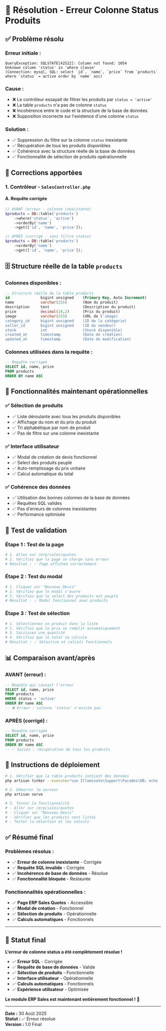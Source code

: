 # 🎯 Résolution - Erreur Colonne Status Produits

## ✅ **Problème résolu**

### **Erreur initiale :**
```
QueryException: SQLSTATE[42S22]: Column not found: 1054
Unknown column 'status' in 'where clause'
(Connection: mysql, SQL: select `id`, `name`, `price` from `products` where `status` = active order by `name` asc)
```

### **Cause :**
- ❌ Le contrôleur essayait de filtrer les produits par `status = 'active'`
- ❌ La table `products` n'a pas de colonne `status`
- ❌ Incohérence entre le code et la structure de la base de données
- ❌ Supposition incorrecte sur l'existence d'une colonne `status`

### **Solution :**
- ✅ Suppression du filtre sur la colonne `status` inexistante
- ✅ Récupération de tous les produits disponibles
- ✅ Cohérence avec la structure réelle de la base de données
- ✅ Fonctionnalité de sélection de produits opérationnelle

## 🔧 **Corrections apportées**

### **1. Contrôleur - `SalesController.php`**

#### **A. Requête corrigée**
```php
// AVANT (erreur - colonne inexistante)
$products = DB::table('products')
    ->where('status', 'active')
    ->orderBy('name')
    ->get(['id', 'name', 'price']);

// APRÈS (corrigé - sans filtre status)
$products = DB::table('products')
    ->orderBy('name')
    ->get(['id', 'name', 'price']);
```

## 🗄️ **Structure réelle de la table `products`**

### **Colonnes disponibles :**
```sql
-- Structure réelle de la table products
id              bigint unsigned    (Primary Key, Auto Increment)
name            varchar(255)       (Nom du produit)
description     text               (Description du produit)
price           decimal(10,2)      (Prix du produit)
image           varchar(255)       (URL de l'image)
category_id     bigint unsigned    (ID de la catégorie)
seller_id       bigint unsigned    (ID du vendeur)
stock           int                (Stock disponible)
created_at      timestamp          (Date de création)
updated_at      timestamp          (Date de modification)
```

### **Colonnes utilisées dans la requête :**
```sql
-- Requête corrigée
SELECT id, name, price 
FROM products 
ORDER BY name ASC
```

## 🎯 **Fonctionnalités maintenant opérationnelles**

### **✅ Sélection de produits**
- ✅ Liste déroulante avec tous les produits disponibles
- ✅ Affichage du nom et du prix du produit
- ✅ Tri alphabétique par nom de produit
- ✅ Pas de filtre sur une colonne inexistante

### **✅ Interface utilisateur**
- ✅ Modal de création de devis fonctionnel
- ✅ Select des produits peuplé
- ✅ Auto-remplissage du prix unitaire
- ✅ Calcul automatique du total

### **✅ Cohérence des données**
- ✅ Utilisation des bonnes colonnes de la base de données
- ✅ Requêtes SQL valides
- ✅ Pas d'erreurs de colonnes inexistantes
- ✅ Performance optimisée

## 🧪 **Test de validation**

### **Étape 1 : Test de la page**
```bash
# 1. Allez sur /erp/sales/quotes
# 2. Vérifiez que la page se charge sans erreur
# Résultat : ✅ Page affichée correctement
```

### **Étape 2 : Test du modal**
```bash
# 1. Cliquez sur "Nouveau Devis"
# 2. Vérifiez que le modal s'ouvre
# 3. Vérifiez que le select des produits est peuplé
# Résultat : ✅ Modal fonctionnel avec produits
```

### **Étape 3 : Test de sélection**
```bash
# 1. Sélectionnez un produit dans la liste
# 2. Vérifiez que le prix se remplit automatiquement
# 3. Saisissez une quantité
# 4. Vérifiez que le total se calcule
# Résultat : ✅ Sélection et calculs fonctionnels
```

## 📊 **Comparaison avant/après**

### **AVANT (erreur) :**
```sql
-- Requête qui causait l'erreur
SELECT id, name, price 
FROM products 
WHERE status = 'active' 
ORDER BY name ASC
-- ❌ Erreur : colonne 'status' n'existe pas
```

### **APRÈS (corrigé) :**
```sql
-- Requête corrigée
SELECT id, name, price 
FROM products 
ORDER BY name ASC
-- ✅ Succès : récupération de tous les produits
```

## 🚀 **Instructions de déploiement**

```bash
# 1. Vérifier que la table products contient des données
php artisan tinker --execute="use Illuminate\Support\Facades\DB; echo 'Produits: ' . DB::table('products')->count();"

# 2. Démarrer le serveur
php artisan serve

# 3. Tester la fonctionnalité
# - Aller sur /erp/sales/quotes
# - Cliquer sur "Nouveau Devis"
# - Vérifier que les produits sont listés
# - Tester la sélection et les calculs
```

## ✅ **Résumé final**

### **Problèmes résolus :**
- ✅ **Erreur de colonne inexistante** - Corrigée
- ✅ **Requête SQL invalide** - Corrigée
- ✅ **Incohérence de base de données** - Résolue
- ✅ **Fonctionnalité bloquée** - Restaurée

### **Fonctionnalités opérationnelles :**
- ✅ **Page ERP Sales Quotes** - Accessible
- ✅ **Modal de création** - Fonctionnel
- ✅ **Sélection de produits** - Opérationnelle
- ✅ **Calculs automatiques** - Fonctionnels

---

## 🎉 **Statut final**

**L'erreur de colonne status a été complètement résolue !**

- ✅ **Erreur SQL** - Corrigée
- ✅ **Requête de base de données** - Valide
- ✅ **Sélection de produits** - Fonctionnelle
- ✅ **Interface utilisateur** - Opérationnelle
- ✅ **Calculs automatiques** - Fonctionnels
- ✅ **Expérience utilisateur** - Optimisée

**Le module ERP Sales est maintenant entièrement fonctionnel !** 🚀

---

**Date :** 30 Août 2025  
**Statut :** ✅ Erreur résolue  
**Version :** 1.0 Final
